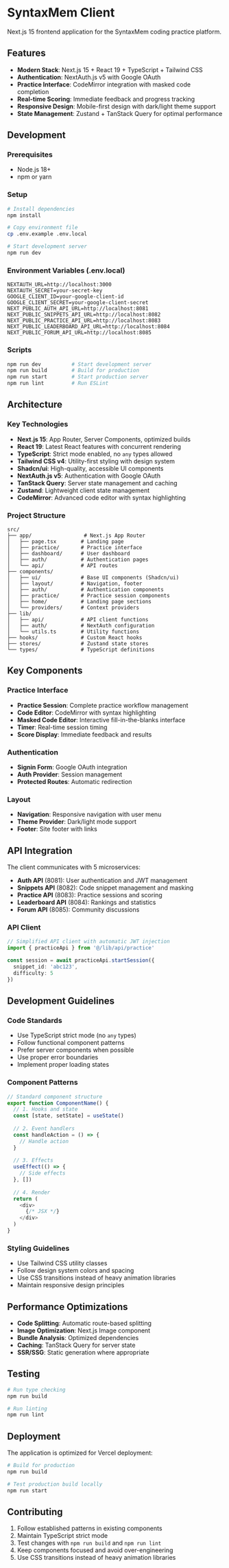 # SyntaxMem Client

Next.js 15 frontend application for the SyntaxMem coding practice platform.

## Features

- **Modern Stack**: Next.js 15 + React 19 + TypeScript + Tailwind CSS
- **Authentication**: NextAuth.js v5 with Google OAuth
- **Practice Interface**: CodeMirror integration with masked code completion
- **Real-time Scoring**: Immediate feedback and progress tracking
- **Responsive Design**: Mobile-first design with dark/light theme support
- **State Management**: Zustand + TanStack Query for optimal performance

## Development

### Prerequisites
- Node.js 18+
- npm or yarn

### Setup
```bash
# Install dependencies
npm install

# Copy environment file
cp .env.example .env.local

# Start development server
npm run dev
```

### Environment Variables (.env.local)
```
NEXTAUTH_URL=http://localhost:3000
NEXTAUTH_SECRET=your-secret-key
GOOGLE_CLIENT_ID=your-google-client-id
GOOGLE_CLIENT_SECRET=your-google-client-secret
NEXT_PUBLIC_AUTH_API_URL=http://localhost:8081
NEXT_PUBLIC_SNIPPETS_API_URL=http://localhost:8082
NEXT_PUBLIC_PRACTICE_API_URL=http://localhost:8083
NEXT_PUBLIC_LEADERBOARD_API_URL=http://localhost:8084
NEXT_PUBLIC_FORUM_API_URL=http://localhost:8085
```

### Scripts
```bash
npm run dev          # Start development server
npm run build        # Build for production
npm run start        # Start production server
npm run lint         # Run ESLint
```

## Architecture

### Key Technologies
- **Next.js 15**: App Router, Server Components, optimized builds
- **React 19**: Latest React features with concurrent rendering
- **TypeScript**: Strict mode enabled, no `any` types allowed
- **Tailwind CSS v4**: Utility-first styling with design system
- **Shadcn/ui**: High-quality, accessible UI components
- **NextAuth.js v5**: Authentication with Google OAuth
- **TanStack Query**: Server state management and caching
- **Zustand**: Lightweight client state management
- **CodeMirror**: Advanced code editor with syntax highlighting

### Project Structure
```
src/
├── app/                 # Next.js App Router
│   ├── page.tsx        # Landing page
│   ├── practice/       # Practice interface
│   ├── dashboard/      # User dashboard
│   ├── auth/           # Authentication pages
│   └── api/            # API routes
├── components/
│   ├── ui/             # Base UI components (Shadcn/ui)
│   ├── layout/         # Navigation, footer
│   ├── auth/           # Authentication components
│   ├── practice/       # Practice session components
│   ├── home/           # Landing page sections
│   └── providers/      # Context providers
├── lib/
│   ├── api/            # API client functions
│   ├── auth/           # NextAuth configuration
│   └── utils.ts        # Utility functions
├── hooks/              # Custom React hooks
├── stores/             # Zustand state stores
└── types/              # TypeScript definitions
```

## Key Components

### Practice Interface
- **Practice Session**: Complete practice workflow management
- **Code Editor**: CodeMirror with syntax highlighting
- **Masked Code Editor**: Interactive fill-in-the-blanks interface
- **Timer**: Real-time session timing
- **Score Display**: Immediate feedback and results

### Authentication
- **Signin Form**: Google OAuth integration
- **Auth Provider**: Session management
- **Protected Routes**: Automatic redirection

### Layout
- **Navigation**: Responsive navigation with user menu
- **Theme Provider**: Dark/light mode support
- **Footer**: Site footer with links

## API Integration

The client communicates with 5 microservices:

- **Auth API** (8081): User authentication and JWT management
- **Snippets API** (8082): Code snippet management and masking
- **Practice API** (8083): Practice sessions and scoring
- **Leaderboard API** (8084): Rankings and statistics
- **Forum API** (8085): Community discussions

### API Client
```typescript
// Simplified API client with automatic JWT injection
import { practiceApi } from '@/lib/api/practice'

const session = await practiceApi.startSession({
  snippet_id: 'abc123',
  difficulty: 5
})
```

## Development Guidelines

### Code Standards
- Use TypeScript strict mode (no `any` types)
- Follow functional component patterns
- Prefer server components when possible
- Use proper error boundaries
- Implement proper loading states

### Component Patterns
```typescript
// Standard component structure
export function ComponentName() {
  // 1. Hooks and state
  const [state, setState] = useState()
  
  // 2. Event handlers
  const handleAction = () => {
    // Handle action
  }
  
  // 3. Effects
  useEffect(() => {
    // Side effects
  }, [])
  
  // 4. Render
  return (
    <div>
      {/* JSX */}
    </div>
  )
}
```

### Styling Guidelines
- Use Tailwind CSS utility classes
- Follow design system colors and spacing
- Use CSS transitions instead of heavy animation libraries
- Maintain responsive design principles

## Performance Optimizations

- **Code Splitting**: Automatic route-based splitting
- **Image Optimization**: Next.js Image component
- **Bundle Analysis**: Optimized dependencies
- **Caching**: TanStack Query for server state
- **SSR/SSG**: Static generation where appropriate

## Testing

```bash
# Run type checking
npm run build

# Run linting
npm run lint
```

## Deployment

The application is optimized for Vercel deployment:

```bash
# Build for production
npm run build

# Test production build locally
npm run start
```

## Contributing

1. Follow established patterns in existing components
2. Maintain TypeScript strict mode
3. Test changes with `npm run build` and `npm run lint`
4. Keep components focused and avoid over-engineering
5. Use CSS transitions instead of heavy animation libraries